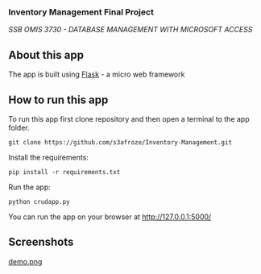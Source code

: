 
### Inventory Management Final Project
*SSB OMIS 3730 - DATABASE MANAGEMENT WITH MICROSOFT ACCESS*

## About this app

The app is built using [Flask](https://flask.palletsprojects.com/en/1.1.x/) - a micro web framework

## How to run this app

To run this app first clone repository and then open a terminal to the app folder.

```
git clone https://github.com/s3afroze/Inventory-Management.git
```

Install the requirements:

```
pip install -r requirements.txt
```
Run the app:

```
python crudapp.py
```
You can run the app on your browser at http://127.0.0.1:5000/


## Screenshots

[demo.png](demo.png)